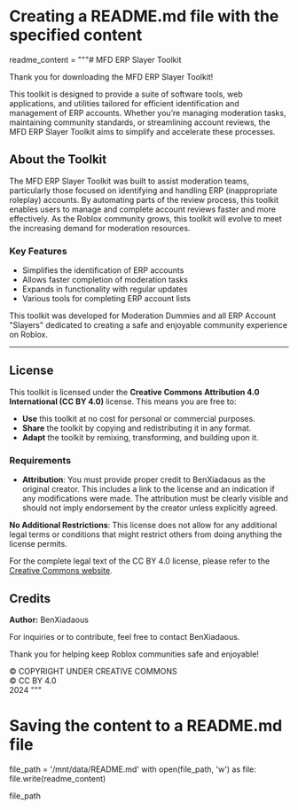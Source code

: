 # Creating a README.md file with the specified content

readme_content = """# MFD ERP Slayer Toolkit

Thank you for downloading the MFD ERP Slayer Toolkit!

This toolkit is designed to provide a suite of software tools, web applications, and utilities tailored for efficient identification and management of ERP accounts. Whether you’re managing moderation tasks, maintaining community standards, or streamlining account reviews, the MFD ERP Slayer Toolkit aims to simplify and accelerate these processes.

## About the Toolkit

The MFD ERP Slayer Toolkit was built to assist moderation teams, particularly those focused on identifying and handling ERP (inappropriate roleplay) accounts. By automating parts of the review process, this toolkit enables users to manage and complete account reviews faster and more effectively. As the Roblox community grows, this toolkit will evolve to meet the increasing demand for moderation resources.

### Key Features
- Simplifies the identification of ERP accounts
- Allows faster completion of moderation tasks
- Expands in functionality with regular updates
- Various tools for completing ERP account lists

This toolkit was developed for Moderation Dummies and all ERP Account "Slayers" dedicated to creating a safe and enjoyable community experience on Roblox.

---

## License

This toolkit is licensed under the **Creative Commons Attribution 4.0 International (CC BY 4.0)** license. This means you are free to:

- **Use** this toolkit at no cost for personal or commercial purposes.
- **Share** the toolkit by copying and redistributing it in any format.
- **Adapt** the toolkit by remixing, transforming, and building upon it.

### Requirements
- **Attribution**: You must provide proper credit to BenXiadaous as the original creator. This includes a link to the license and an indication if any modifications were made. The attribution must be clearly visible and should not imply endorsement by the creator unless explicitly agreed.

**No Additional Restrictions**: This license does not allow for any additional legal terms or conditions that might restrict others from doing anything the license permits.

For the complete legal text of the CC BY 4.0 license, please refer to the [Creative Commons website](https://creativecommons.org/licenses/by/4.0/legalcode).

## Credits

**Author:** BenXiadaous

For inquiries or to contribute, feel free to contact BenXiadaous.

Thank you for helping keep Roblox communities safe and enjoyable!

© COPYRIGHT UNDER CREATIVE COMMONS  
© CC BY 4.0  
2024
"""

# Saving the content to a README.md file
file_path = '/mnt/data/README.md'
with open(file_path, 'w') as file:
    file.write(readme_content)

file_path
